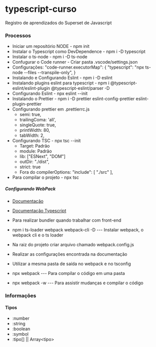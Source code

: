 # typescript-curso

Registro de aprendizados do Superset de Javascript

### Processos

- Iniciar um repositório NODE - npm init
- Instalar o Typescript como DevDependence - npm i -D typescript
- Instalar o ts-node - npm i -D ts-node
- Confugurar o Code runner - Criar pasta .vscode/settings.json
- Configurações:
  "code-runner.executorMap": {
  "typescript": "npx ts-node --files --transpile-only",
  }
- Instalando e Configurando Eslint - npm i -D eslint
- Instalando plugins eslint para typescript - npm i @typescript-eslint/eslint-plugin @typescript-eslint/parser -D
- Configurando Eslint - npx eslint --init
- Instalando o Prettier - npm i -D prettier eslint-config-prettier eslint-plugin-prettier
- Configurando prettier em .prettierrc.js
  - semi: true,
  - trailingComa: 'all',
  - singleQuote: true,
  - printWidth: 80,
  - tabWidth: 2,
- Configurando TSC - npx tsc --init
  - Target: Padrão
  - module: Padrão
  - lib: ["ESNext", "DOM"]
  - outDir: "./dist",
  - strict: true
  - Fora do compilerOptions: "include": [
    "./src"
    ],
- Para compilar o projeto - npx tsc

##### Configurando WebPack

- <a href="https://webpack.js.org/">Documentação</a>
- <a href="https://webpack.js.org/guides/typescript/">Documentação Typescript</a>

- Para realizar bundler quando trabalhar com front-end
- npm i ts-loader webpack webpack-cli -D --- Instalar webpack, o webpack cli e o ts loader
- Na raiz do projeto criar arquivo chamado webpack.config.js
- Realizar as configurações encontrada na documentação
- Utilizar a mesma pasta de saída no webpack e no tsconfig
- npx webpack --- Para compilar o código em uma pasta
- npx webpack -w --- Para assistir mudanças e compilar o código

### Informações

#### Tipos

- :number
- :string
- :boolean
- :symbol
- :tipo[] || Array\<tipo>
